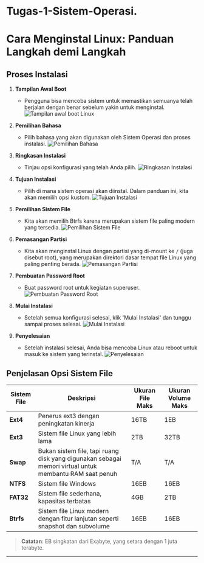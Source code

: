 # Tugas-1-Sistem-Operasi.

# Cara Menginstal Linux: Panduan Langkah demi Langkah

## Proses Instalasi

1. **Tampilan Awal Boot**
   - Pengguna bisa mencoba sistem untuk memastikan semuanya telah berjalan dengan benar sebelum yakin untuk menginstal.
![Tampilan awal boot Linux](https://github.com/superapple8x/Tugas-1-Sistem-Operasi./blob/main/1.png)

2. **Pemilihan Bahasa**
   - Pilih bahasa yang akan digunakan oleh Sistem Operasi dan proses instalasi.
![Pemilihan Bahasa](https://github.com/superapple8x/Tugas-1-Sistem-Operasi./blob/main/2.png)

3. **Ringkasan Instalasi**
   - Tinjau opsi konfigurasi yang telah Anda pilih.
![Ringkasan Instalasi](https://github.com/superapple8x/Tugas-1-Sistem-Operasi./blob/main/3.png)

4. **Tujuan Instalasi**
   - Pilih di mana sistem operasi akan diinstal. Dalam panduan ini, kita akan memilih opsi kustom.
![Tujuan Instalasi](https://github.com/superapple8x/Tugas-1-Sistem-Operasi./blob/main/4.png)

5. **Pemilihan Sistem File**
   - Kita akan memilih Btrfs karena merupakan sistem file paling modern yang tersedia.
![Pemilihan Sistem File](https://github.com/superapple8x/Tugas-1-Sistem-Operasi./blob/main/5.png)

6. **Pemasangan Partisi**
   - Kita akan menginstal Linux dengan partisi yang di-mount ke `/` (juga disebut root), yang merupakan direktori dasar tempat file Linux yang paling penting berada.
![Pemasangan Partisi](https://github.com/superapple8x/Tugas-1-Sistem-Operasi./blob/main/6.png)

7. **Pembuatan Password Root**
   - Buat password root untuk kegiatan superuser.
![Pembuatan Password Root](https://github.com/superapple8x/Tugas-1-Sistem-Operasi./blob/main/7.png)

8. **Mulai Instalasi**
   - Setelah semua konfigurasi selesai, klik 'Mulai Instalasi' dan tunggu sampai proses selesai.
![Mulai Instalasi](https://github.com/superapple8x/Tugas-1-Sistem-Operasi./blob/main/8.png)

9. **Penyelesaian**
   - Setelah instalasi selesai, Anda bisa mencoba Linux atau reboot untuk masuk ke sistem yang terinstal.
![Penyelesaian](https://github.com/superapple8x/Tugas-1-Sistem-Operasi./blob/main/7.png)

## Penjelasan Opsi Sistem File

| Sistem File | Deskripsi | Ukuran File Maks | Ukuran Volume Maks |
|-------------|-----------|-------------------|---------------------|
| **Ext4**    | Penerus ext3 dengan peningkatan kinerja | 16TB | 1EB |
| **Ext3**    | Sistem file Linux yang lebih lama | 2TB | 32TB |
| **Swap**    | Bukan sistem file, tapi ruang disk yang digunakan sebagai memori virtual untuk membantu RAM saat penuh | T/A | T/A |
| **NTFS**    | Sistem file Windows | 16EB | 16EB |
| **FAT32**   | Sistem file sederhana, kapasitas terbatas | 4GB | 2TB |
| **Btrfs**   | Sistem file Linux modern dengan fitur lanjutan seperti snapshot dan subvolume | 16EB | 16EB |

> **Catatan**: EB singkatan dari Exabyte, yang setara dengan 1 juta terabyte.

---
